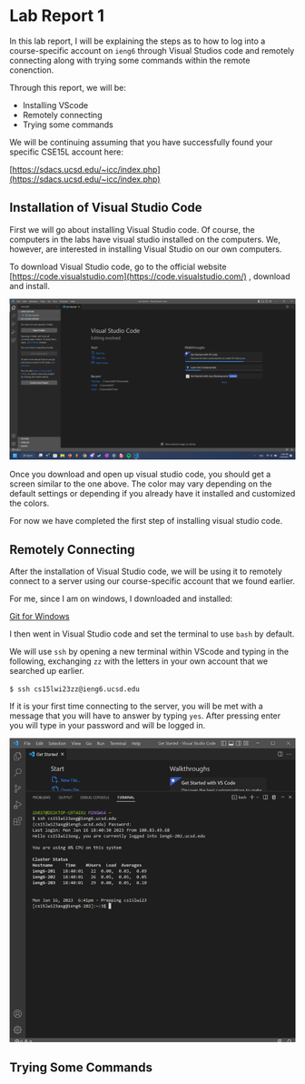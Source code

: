 # Lab Report 1
In this lab report, I will be explaining the steps as to how to log into a course-specific account on `ieng6` through Visual Studios code and remotely connecting along with trying some commands within the remote conenction.

Through this report, we will be: 
* Installing VScode
* Remotely connecting 
* Trying some commands

We will be continuing assuming that you have successfully found your specific CSE15L account here:

[https://sdacs.ucsd.edu/~icc/index.php](https://sdacs.ucsd.edu/~icc/index.php)


## Installation of Visual Studio Code
First we will go about installing Visual Studio code. Of course, the computers in the labs have visual studio installed on the computers. We, however, are interested in installing Visual Studio on our own computers. 

To download Visual Studio code, go to the official website
[https://code.visualstudio.com](https://code.visualstudio.com/)
, download and install. 

![Image](VSscreenshot.png)

Once you download and open up visual studio code, you should get a screen similar to the one above. The color may vary depending on the default settings or depending if you already have it installed and customized the colors. 

For now we have completed the first step of installing visual studio code. 

## Remotely Connecting
After the installation of Visual Studio code, we will be using it to remotely connect to a server using our course-specific account that we found earlier. 

For me, since I am on windows, I downloaded and installed:

[Git for Windows](https://gitforwindows.org/)

I then went in Visual Studio code and set the terminal to use `bash` by default.

We will use `ssh` by opening a new terminal within VScode and typing in the following, exchanging `zz` with the letters in your own account that we searched up earlier. 

`$ ssh cs15lwi23zz@ieng6.ucsd.edu`

If it is your first time connecting to the server, you will be met with a message that you will have to answer by typing `yes`. After pressing enter you will type in your password and will be logged in. 

![LoggingIn](loggingIn.png)

## Trying Some Commands
